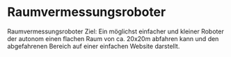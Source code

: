 # Raumvermessungsroboter
Raumvermessungsroboter Ziel: Ein möglichst einfacher und kleiner Roboter der autonom einen flachen Raum von ca. 20x20m abfahren kann und den abgefahrenen Bereich auf einer einfachen Website darstellt.
